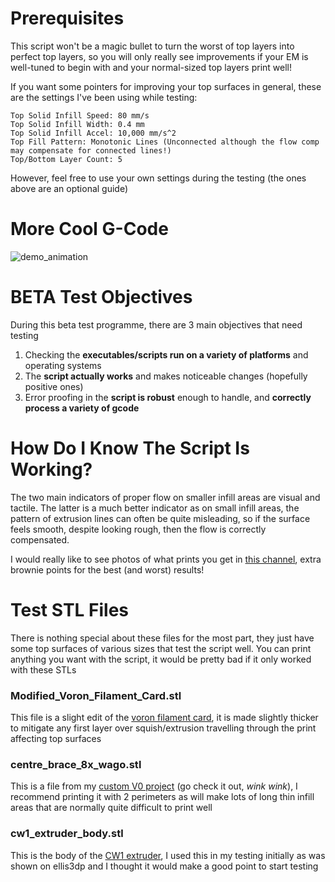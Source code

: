 # Prerequisites

This script won't be a magic bullet to turn the worst of top layers into perfect top layers, so you will only really see improvements if your EM is well-tuned to begin with and your normal-sized top layers print well!

If you want some pointers for improving your top surfaces in general, these are the settings I've been using while testing:

```
Top Solid Infill Speed: 80 mm/s
Top Solid Infill Width: 0.4 mm
Top Solid Infill Accel: 10,000 mm/s^2
Top Fill Pattern: Monotonic Lines (Unconnected although the flow comp may compensate for connected lines!)
Top/Bottom Layer Count: 5
```

However, feel free to use your own settings during the testing (the ones above are an optional guide)



# More Cool G-Code

![demo_animation](/Screenshots/demo_animation.gif)



# BETA Test Objectives

During this beta test programme, there are 3 main objectives that need testing

1. Checking the **executables/scripts run on a variety of platforms** and operating systems
2. The **script actually works** and makes noticeable changes (hopefully positive ones)
3. Error proofing in the **script is robust** enough to handle, and **correctly process a variety of gcode**



# How Do I Know The Script Is Working?

The two main indicators of proper flow on smaller infill areas are visual and tactile. The latter is a much better indicator as on small infill areas, the pattern of extrusion lines can often be quite misleading, so if the surface feels smooth, despite looking rough, then the flow is correctly compensated.

I would really like to see photos of what prints you get in [this channel](link.to.channel), extra brownie points for the best (and worst) results!



# Test STL Files

There is nothing special about these files for the most part, they just have some top surfaces of various sizes that test the script well. You can print anything you want with the script, it would be pretty bad if it only worked with these STLs



### Modified_Voron_Filament_Card.stl

This file is a slight edit of the [voron filament card](https://github.com/VoronDesign/Voron-2/blob/Voron2.4/STLs/Test_Prints/Filament_Card.stl), it is made slightly thicker to mitigate any first layer over squish/extrusion travelling through the print affecting top surfaces



### centre_brace_8x_wago.stl

This is a file from my [custom V0 project](https://github.com/Alexander-T-Moss/Hex-Zero) (go check it out, *wink wink*), I recommend printing it with 2 perimeters as will make lots of long thin infill areas that are normally quite difficult to print well



### cw1_extruder_body.stl

This is the body of the [CW1 extruder](https://docs.vorondesign.com/hardware.html#mini-stealthburner), I used this in my testing initially as was shown on ellis3dp and I thought it would make a good point to start testing

